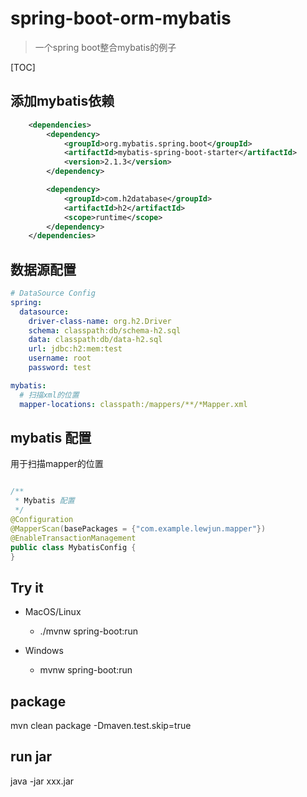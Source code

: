# spring-boot-orm-mybatis

> 一个spring boot整合mybatis的例子

[TOC]


## 添加mybatis依赖

```xml
    <dependencies>
        <dependency>
            <groupId>org.mybatis.spring.boot</groupId>
            <artifactId>mybatis-spring-boot-starter</artifactId>
            <version>2.1.3</version>
        </dependency>

        <dependency>
            <groupId>com.h2database</groupId>
            <artifactId>h2</artifactId>
            <scope>runtime</scope>
        </dependency>
    </dependencies>
```

## 数据源配置
```yaml
# DataSource Config
spring:
  datasource:
    driver-class-name: org.h2.Driver
    schema: classpath:db/schema-h2.sql
    data: classpath:db/data-h2.sql
    url: jdbc:h2:mem:test
    username: root
    password: test

mybatis:
  # 扫描xml的位置
  mapper-locations: classpath:/mappers/**/*Mapper.xml
```

## mybatis 配置
用于扫描mapper的位置 
```java

/**
 * Mybatis 配置
 */
@Configuration
@MapperScan(basePackages = {"com.example.lewjun.mapper"})
@EnableTransactionManagement
public class MybatisConfig {
}
```

## Try it

* MacOS/Linux
    * ./mvnw spring-boot:run

* Windows
    * mvnw spring-boot:run

## package

mvn clean package -Dmaven.test.skip=true

## run jar

java -jar xxx.jar

